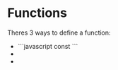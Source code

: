 # Functions

Theres 3 ways to define a function:
<ul>
    <li>```javascript
    const
     ```</li>
    <li></li>
    <li></li>
</ul>